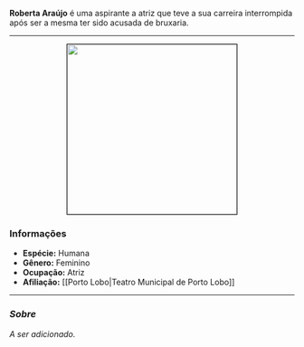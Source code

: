 **Roberta Araújo** é uma aspirante a atriz que teve a sua carreira interrompida após ser a mesma ter sido acusada de bruxaria.

---

<div style="text-align: center;">
<img src="https://i.imgur.com/neH045x.png" width="300" style="border: 1px solid black;">
</div>

### Informações

- **Espécie:** Humana
- **Gênero:** Feminino
- **Ocupação:** Atriz
- **Afiliação:** [[Porto Lobo|Teatro Municipal de Porto Lobo]]

---

### *Sobre*

*A ser adicionado.*